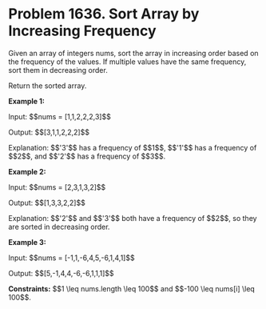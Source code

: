 # Problem 1636. Sort Array by Increasing Frequency
<body>
<p>Given an array of integers nums, sort the array in increasing order based on the frequency of the values. If multiple values have the same frequency, sort them in decreasing order.</p>
<p>Return the sorted array.</p>
<p><b>Example 1:</b></p>
<p>Input: $$nums = [1,1,2,2,2,3]$$</p>
<p>Output: $$[3,1,1,2,2,2]$$</p>
<p>Explanation: $$'3'$$ has a frequency of $$1$$, $$'1'$$ has a frequency of $$2$$, and $$'2'$$ has a frequency of $$3$$.</p>
<p><b>Example 2:</b></p>
<p>Input: $$nums = [2,3,1,3,2]$$</p>
<p>Output: $$[1,3,3,2,2]$$</p>
<p>Explanation: $$'2'$$ and $$'3'$$ both have a frequency of $$2$$, so they are sorted in decreasing order.</p>
<p><b>Example 3:</b></p>
<p>Input: $$nums = [-1,1,-6,4,5,-6,1,4,1]$$</p>
<p>Output: $$[5,-1,4,4,-6,-6,1,1,1]$$</p>
<p><b>Constraints:</b> $$1 \leq nums.length \leq 100$$ and $$-100 \leq nums[i] \leq 100$$.</p>
</body>
